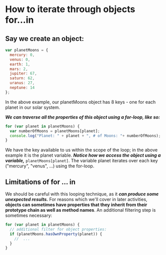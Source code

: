 # How to iterate through objects for...in
## Say we create an object:
```javascript
var planetMoons = {
  mercury: 0,
  venus: 0,
  earth: 1,
  mars: 2,
  jupiter: 67,
  saturn: 62,
  uranus: 27,
  neptune: 14
};
```
In the above example, our planetMoons object has 8 keys - one for each planet in our solar system.

***We can traverse all the properties of this object using a for-loop, like so:***
``` javascript
for (var planet in planetMoons) {
  var numberOfMoons = planetMoons[planet];
  console.log("Planet: " + planet + ", # of Moons: "+ numberOfMoons);
}
```
We have the key available to us within the scope of the loop; in the above example it is the planet variable. *****Notice how we access the object using a variable,***** ```planetMoons[planet]```. The variable planet iterates over each key ("mercury", "venus", ...) using the for-loop.

## Limitations of for ... in
We should be careful with this looping technique, as it ***can produce some unexpected results.*** For reasons which we'll cover in later activities, **objects can sometimes have properties that they inherit from their prototype chain as well as method names**. An additional filtering step is sometimes necessary:
```javascript
for (var planet in planetMoons) {
  // additional filter for object properties:
  if (planetMoons.hasOwnProperty(planet)) {
    //  ...
  }
}
```